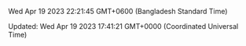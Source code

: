 Wed Apr 19 2023 22:21:45 GMT+0600 (Bangladesh Standard Time)

Updated: Wed Apr 19 2023 17:41:21 GMT+0000 (Coordinated Universal Time)
